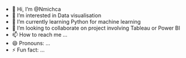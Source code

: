 - 👋 Hi, I’m @Nmichca
- 👀 I’m interested in Data visualisation 
- 🌱 I’m currently learning Python for machine learning
- 💞️ I’m looking to collaborate on project involving Tableau or Power BI
- 📫 How to reach me ...
- 😄 Pronouns: ...
- ⚡ Fun fact: ...

<!---
Nmichca/Nmichca is a ✨ special ✨ repository because its `README.md` (this file) appears on your GitHub profile.
You can click the Preview link to take a look at your changes.
--->
